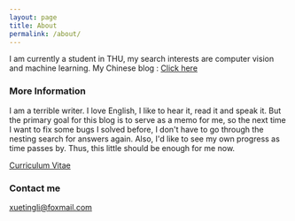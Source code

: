 ```yaml
---
layout: page
title: About
permalink: /about/
---
```


I am currently a student in THU, my search interests are computer vision and machine learning.
My Chinese blog : [Click here](http://www.cnblogs.com/sunshineatnoon/)

### More Information
I am a terrible writer. I love English, I like to hear it, read it and speak it. But the primary goal for this blog is to serve as a memo for me, so the next time I want to fix some bugs I solved before, I don't have to go through the nesting search for answers again. Also, I'd like to see my own progress as time passes by. Thus, this little should be enough for me now.

[Curriculum Vitae](http://sunshineatnoon.github.io/docs/cv.pdf)

### Contact me

[xuetingli@foxmail.com](mailto:email@domain.com)
